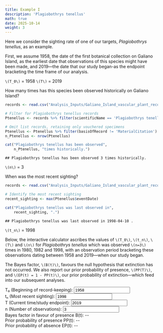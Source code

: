 ```yaml
---
title: Example I
description: 'Plagiobothrys tenellus'
math: true
date: 2025-10-14
weight: 3
---
```

<link href="{{< blogdown/postref >}}index_files/pagedtable/css/pagedtable.css" rel="stylesheet" />
<script src="{{< blogdown/postref >}}index_files/pagedtable/js/pagedtable.js"></script>





Here we consider the sighting rate of one of our targets, *Plagiobothrys tenellus*, as an example.

First, we assume 1958, the date of the first botanical collection on Galiano Island, as the earliest date that observations of this species might have been made, and 2019—the date that our study began-as the endpoint bracketing the time frame of our analysis.

`\(T_0\)` = 1958
`\(T\)` = 2019

How many times has this species been observed historically on Galiano Island?


``` r
records <- read.csv("Analysis_Inputs/Galiano_Island_vascular_plant_records_2024-10-09.csv")

# Filter for Plagiobothrys tenellus records
Ptenellus <- records %>% filter(scientificName == 'Plagiobothrys tenellus')

# Omit list records, retaining only vouchered specimens
Ptenellus <- Ptenellus %>% filter(basisOfRecord != 'MaterialCitation')
n_Ptenellus <- nrow(Ptenellus)

cat("Plagiobothrys tenellus has been observed", 
    n_Ptenellus, "times historically.")
```

```
## Plagiobothrys tenellus has been observed 3 times historically.
```

<div data-pagedtable="false">
  <script data-pagedtable-source type="application/json">
{"columns":[{"label":["scientificName"],"name":[1],"type":["chr"],"align":["left"]},{"label":["scientificNameAuthorship"],"name":[2],"type":["chr"],"align":["left"]},{"label":["taxonID"],"name":[3],"type":["int"],"align":["right"]},{"label":["kingdom"],"name":[4],"type":["chr"],"align":["left"]},{"label":["phylum"],"name":[5],"type":["chr"],"align":["left"]},{"label":["class"],"name":[6],"type":["chr"],"align":["left"]},{"label":["order"],"name":[7],"type":["chr"],"align":["left"]},{"label":["suborder"],"name":[8],"type":["chr"],"align":["left"]},{"label":["infraorder"],"name":[9],"type":["lgl"],"align":["right"]},{"label":["superfamily"],"name":[10],"type":["lgl"],"align":["right"]},{"label":["family"],"name":[11],"type":["chr"],"align":["left"]},{"label":["genus"],"name":[12],"type":["chr"],"align":["left"]},{"label":["subgenus"],"name":[13],"type":["lgl"],"align":["right"]},{"label":["specificEpithet"],"name":[14],"type":["chr"],"align":["left"]},{"label":["infraspecificEpithet"],"name":[15],"type":["chr"],"align":["left"]},{"label":["taxonRank"],"name":[16],"type":["chr"],"align":["left"]},{"label":["institutionCode"],"name":[17],"type":["chr"],"align":["left"]},{"label":["collectionCode"],"name":[18],"type":["lgl"],"align":["right"]},{"label":["catalogNumber"],"name":[19],"type":["chr"],"align":["left"]},{"label":["datasetName"],"name":[20],"type":["chr"],"align":["left"]},{"label":["occurrenceID"],"name":[21],"type":["int"],"align":["right"]},{"label":["recordedBy"],"name":[22],"type":["chr"],"align":["left"]},{"label":["recordNumber"],"name":[23],"type":["chr"],"align":["left"]},{"label":["fieldNumber"],"name":[24],"type":["chr"],"align":["left"]},{"label":["eventDate"],"name":[25],"type":["chr"],"align":["left"]},{"label":["year"],"name":[26],"type":["int"],"align":["right"]},{"label":["month"],"name":[27],"type":["int"],"align":["right"]},{"label":["day"],"name":[28],"type":["int"],"align":["right"]},{"label":["basisOfRecord"],"name":[29],"type":["chr"],"align":["left"]},{"label":["locality"],"name":[30],"type":["chr"],"align":["left"]},{"label":["locationRemarks"],"name":[31],"type":["chr"],"align":["left"]},{"label":["island"],"name":[32],"type":["chr"],"align":["left"]},{"label":["stateProvince"],"name":[33],"type":["chr"],"align":["left"]},{"label":["country"],"name":[34],"type":["chr"],"align":["left"]},{"label":["countryCode"],"name":[35],"type":["chr"],"align":["left"]},{"label":["decimalLatitude"],"name":[36],"type":["dbl"],"align":["right"]},{"label":["decimalLongitude"],"name":[37],"type":["dbl"],"align":["right"]},{"label":["coordinateUncertaintyInMeters"],"name":[38],"type":["int"],"align":["right"]},{"label":["georeferencedBy"],"name":[39],"type":["chr"],"align":["left"]},{"label":["georeferenceVerificationStatus"],"name":[40],"type":["chr"],"align":["left"]},{"label":["georeferenceProtocol"],"name":[41],"type":["chr"],"align":["left"]},{"label":["georeferenceRemarks"],"name":[42],"type":["chr"],"align":["left"]},{"label":["habitat"],"name":[43],"type":["chr"],"align":["left"]},{"label":["verbatimDepth"],"name":[44],"type":["lgl"],"align":["right"]},{"label":["verbatimElevation"],"name":[45],"type":["chr"],"align":["left"]},{"label":["occurrenceStatus"],"name":[46],"type":["chr"],"align":["left"]},{"label":["samplingProtocol"],"name":[47],"type":["chr"],"align":["left"]},{"label":["occurrenceRemarks"],"name":[48],"type":["chr"],"align":["left"]},{"label":["individualCount"],"name":[49],"type":["lgl"],"align":["right"]},{"label":["sex"],"name":[50],"type":["lgl"],"align":["right"]},{"label":["establishmentMeans"],"name":[51],"type":["chr"],"align":["left"]},{"label":["provincialStatus"],"name":[52],"type":["chr"],"align":["left"]},{"label":["nationalStatus"],"name":[53],"type":["chr"],"align":["left"]},{"label":["identifiedBy"],"name":[54],"type":["chr"],"align":["left"]},{"label":["identificationQualifier"],"name":[55],"type":["lgl"],"align":["right"]},{"label":["identificationRemarks"],"name":[56],"type":["chr"],"align":["left"]},{"label":["previousIdentifications"],"name":[57],"type":["lgl"],"align":["right"]},{"label":["bibliographicCitation"],"name":[58],"type":["chr"],"align":["left"]},{"label":["associatedReferences"],"name":[59],"type":["chr"],"align":["left"]}],"data":[{"1":"Plagiobothrys tenellus","2":"(C.A. Mey. ex Ledeb.) A. Gray","3":"58066","4":"Plantae","5":"Tracheophyta","6":"Magnoliopsida","7":"Boraginales","8":"","9":"NA","10":"NA","11":"Boraginaceae","12":"Plagiobothrys","13":"NA","14":"tenellus","15":"","16":"species","17":"V","18":"NA","19":"V107519","20":"","21":"NA","22":"Harvey Janszen","23":"","24":"","25":"1980-04-11","26":"1980","27":"4","28":"11","29":"PreservedSpecimen","30":"Gulf Islands; Galiano Island; Mount Sutil","31":"","32":"Galiano Island","33":"British Columbia","34":"Canada","35":"CA","36":"48.87017","37":"-123.3800","38":"50","39":"","40":"verified by data custodian","41":"Coordinates generalized based on mapped locality information","42":"corrected; coordinates generalized based on locality and habitat information","43":"open bluffs","44":"NA","45":"","46":"present","47":"","48":"","49":"NA","50":"NA","51":"native","52":"S1? (2019)","53":"1-T (2011)","54":"Curtis Bjork","55":"NA","56":"","57":"NA","58":"","59":""},{"1":"Plagiobothrys tenellus","2":"(C.A. Mey. ex Ledeb.) A. Gray","3":"58066","4":"Plantae","5":"Tracheophyta","6":"Magnoliopsida","7":"Boraginales","8":"","9":"NA","10":"NA","11":"Boraginaceae","12":"Plagiobothrys","13":"NA","14":"tenellus","15":"","16":"species","17":"V","18":"NA","19":"V119988","20":"","21":"NA","22":"Harvey Janszen","23":"","24":"","25":"1982-05-10","26":"1982","27":"5","28":"10","29":"PreservedSpecimen","30":"Gulf Islands; Galiano Island; Bodega Hill","31":"","32":"Galiano Island","33":"British Columbia","34":"Canada","35":"CA","36":"48.95735","37":"-123.5300","38":"50","39":"","40":"verified by data custodian","41":"Coordinates generalized based on mapped locality information","42":"corrected; coordinates generalized based on locality information; coordinates may be improved based on other detections of this species at Bodega Ridge","43":"open bluff","44":"NA","45":"","46":"present","47":"","48":"","49":"NA","50":"NA","51":"native","52":"S1? (2019)","53":"1-T (2011)","54":"Curtis Bjork","55":"NA","56":"","57":"NA","58":"","59":""},{"1":"Plagiobothrys tenellus","2":"(C.A. Mey. ex Ledeb.) A. Gray","3":"58066","4":"Plantae","5":"Tracheophyta","6":"Magnoliopsida","7":"Boraginales","8":"","9":"NA","10":"NA","11":"Boraginaceae","12":"Plagiobothrys","13":"NA","14":"tenellus","15":"","16":"species","17":"UBC","18":"NA","19":"V233784","20":"","21":"NA","22":"Frank Lomer","23":"98-2","24":"","25":"1998-04-10","26":"1998","27":"4","28":"10","29":"PreservedSpecimen","30":"Galiano Island, Bodega Ridge, trail west of Cottage Way","31":"","32":"Galiano Island","33":"British Columbia","34":"Canada","35":"CA","36":"48.95667","37":"-123.5292","38":"NA","39":"David Rowswell","40":"","41":"Verbatim from Collector/Sheet","42":"","43":"Dry, open southwest-facing slope","44":"NA","45":"188 m","46":"present","47":"","48":"population = 400-500; erect annual with white flowers","49":"NA","50":"NA","51":"native","52":"S1? (2019)","53":"1-T (2011)","54":"Frank Lomer","55":"NA","56":"","57":"NA","58":"","59":""}],"options":{"columns":{"min":{},"max":[10]},"rows":{"min":[10],"max":[10]},"pages":{}}}
  </script>
</div>

`\(n\)` = 3

When was the most recent sighting?


``` r
records <- read.csv("Analysis_Inputs/Galiano_Island_vascular_plant_records_2024-10-09.csv")

# Identify the most recent sighting
recent_sighting <- max(Ptenellus$eventDate)

cat("Plagiobothrys tenellus was last observed in", 
    recent_sighting, ".")
```

```
## Plagiobothrys tenellus was last observed in 1998-04-10 .
```

`\(t_n\)` = 1998


Below, the interactive calculator ascribes the values of `\(T_0\)`, `\(t_n\)`, `\(T\)` and `\(n\)` for _Plagiobothrys tenellus_ which was observed `\(n=3\)` times in 1980, 1982 and 1998, with an
observation period bracketing these observations dating between 1958 and 2019—when our study began.

The Bayes factor, `\(B(t)\)`, favours the null hypothesis that extinction has not occurred. We also report our prior probability of presence, `\(PP(T)\)`, and `\(EP(t) = 1 - PP(t)\)`, our prior probability of extinction—which feed into our subsequent analyses.

<div class="solow-container">
<link rel="stylesheet" href="../../../css/solow.css">

<div class="input-group">
    <label for="solow-t0">T₀ (Beginning of record-keeping):</label>
    <input type="number" id="solow-t0" value="1958">
</div>

<div class="input-group">
    <label for="solow-tn">tₙ (Most recent sighting):</label>
    <input type="number" id="solow-tn" value="1998">
</div>

<div class="input-group">
    <label for="solow-T">T (Current time/study endpoint):</label>
    <input type="number" id="solow-T" value="2019">
</div>

<div class="input-group">
    <label for="solow-n">n (Number of observations):</label>
    <input type="number" id="solow-n" value="3" min="1">
</div>

<div class="results" id="solow-results">
    <div class="result-item">
        <span class="result-label">Bayes factor in favour of presence B(t):</span>
        <span class="result-value" id="solow-bt">--</span>
    </div>
    <div class="result-item">
        <span class="result-label">Prior probability of presence PP(t):</span>
        <span class="result-value" id="solow-pp">--</span>
    </div>
    <div class="result-item">
        <span class="result-label">Prior probability of absence EP(t):</span>
        <span class="result-value" id="solow-ep">--</span>
    </div>
</div>
</div>

</div>

<script src="../../../js/solow.js"></script>

</div>
